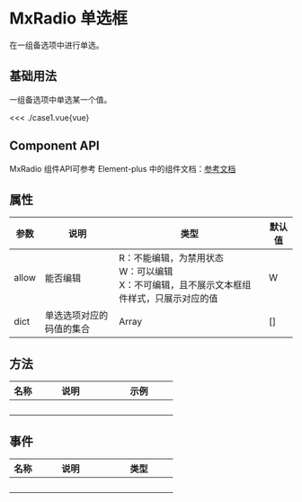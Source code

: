 # MxRadio 单选框
在一组备选项中进行单选。
<br/>


<script lang="ts" setup>
import case1 from './case1.vue'
</script>


## 基础用法
一组备选项中单选某一个值。
<case1></case1>

<<< ./case1.vue{vue}


## Component API
MxRadio 组件API可参考 Element-plus 中的组件文档：[参考文档](https://element-plus.org/zh-CN/component/radio.html#radiogroup-api)

## 属性
参数 | 说明 | 类型 | 默认值
-- | -- | -- | --
allow | 能否编辑 | R：不能编辑，为禁用状态<br>W：可以编辑<br>X：不可编辑，且不展示文本框组件样式，只展示对应的值 | W
dict | 单选选项对应的码值的集合 | Array | []

## 方法
名称 | 说明 <div style="width: 11vw"></div> | 示例 <div style="width: 11vw"></div>
-- | -- | --
&nbsp; | &nbsp; | &nbsp; | &nbsp;

## 事件
名称 | 说明 <div style="width: 11vw"></div> | 类型 <div style="width: 11vw"></div>
-- | -- | --
&nbsp; | &nbsp; | &nbsp;
